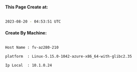 
   
#### This Page Create at:

```bash

2023-08-20 - 04:53:51 UTC

```

#### Create By Machine:

```bash

Host Name : fv-az280-210

platform  : Linux-5.15.0-1042-azure-x86_64-with-glibc2.35

Ip Local  : 10.1.0.24

```

